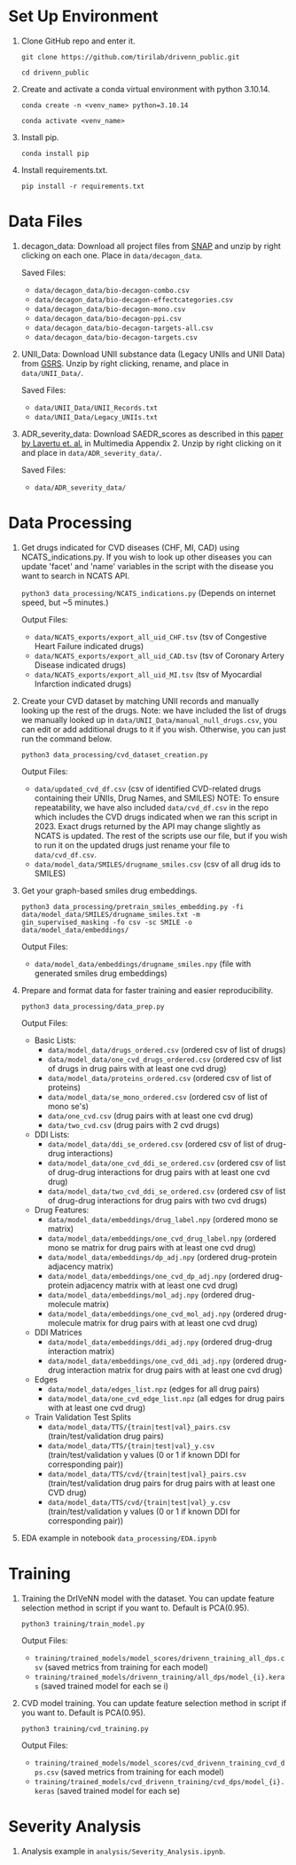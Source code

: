 # Set Up Environment

1. Clone GitHub repo and enter it.
   
   ```git clone https://github.com/tirilab/drivenn_public.git```
   
   ```cd drivenn_public```

2. Create and activate a conda virtual environment with python 3.10.14.

   ```conda create -n <venv_name> python=3.10.14```
   
   ```conda activate <venv_name>```

3.  Install pip.

    ```conda install pip```

4.  Install requirements.txt.

    ```pip install -r requirements.txt```

# Data Files

1. decagon_data: Download all project files from [SNAP](http://snap.stanford.edu/decagon/) and unzip by right clicking on each one. Place in ```data/decagon_data```.
    
    Saved Files:
    - ```data/decagon_data/bio-decagon-combo.csv```
    - ```data/decagon_data/bio-decagon-effectcategories.csv```
    - ```data/decagon_data/bio-decagon-mono.csv```
    - ```data/decagon_data/bio-decagon-ppi.csv```
    - ```data/decagon_data/bio-decagon-targets-all.csv```
    - ```data/decagon_data/bio-decagon-targets.csv```

2. UNII_Data: Download UNII substance data (Legacy UNIIs and UNII Data) from [GSRS](https://precision.fda.gov/uniisearch/archive). Unzip by right clicking, rename, and place in ```data/UNII_Data/```.

    Saved Files:
    -  ```data/UNII_Data/UNII_Records.txt```
    - ```data/UNII_Data/Legacy_UNIIs.txt``` 

3. ADR_severity_data: Download SAEDR_scores as described in this [paper by Lavertu et. al.](https://www.ncbi.nlm.nih.gov/pmc/articles/PMC8569532/) in Multimedia Appendix 2. Unzip by right clicking on it and place in ```data/ADR_severity_data/```.

    Saved Files:
    - ```data/ADR_severity_data/```

# Data Processing

1. Get drugs indicated for CVD diseases (CHF, MI, CAD) using NCATS_indications.py. If you wish to look up other diseases you can update 'facet' and 'name' variables in the script with the disease you want to search in NCATS API. 

    ```python3 data_processing/NCATS_indications.py``` (Depends on internet speed, but ~5 minutes.)

    Output Files: 
    - ```data/NCATS_exports/export_all_uid_CHF.tsv``` (tsv of Congestive Heart Failure indicated drugs)
    - ```data/NCATS_exports/export_all_uid_CAD.tsv``` (tsv of Coronary Artery Disease indicated drugs)
    - ```data/NCATS_exports/export_all_uid_MI.tsv``` (tsv of Myocardial Infarction indicated drugs)

2. Create your CVD dataset by matching UNII records and manually looking up the rest of the drugs. Note: we have included the list of drugs we manually looked up in ```data/UNII_Data/manual_null_drugs.csv```, you can edit or add additional drugs to it if you wish. Otherwise, you can just run the command below.

    ```python3 data_processing/cvd_dataset_creation.py```

    Output Files:
    - ```data/updated_cvd_df.csv``` (csv of identified CVD-related drugs containing their UNIIs, Drug Names, and SMILES) NOTE: To ensure repeatability, we have also included ```data/cvd_df.csv``` in the repo which includes the CVD drugs indicated when we ran this script in 2023. Exact drugs returned by the API may change slightly as NCATS is updated. The rest of the scripts use our file, but if you wish to run it on the updated drugs just rename your file to ```data/cvd_df.csv```.
    - ```data/model_data/SMILES/drugname_smiles.csv``` (csv of all drug ids to SMILES)

3. Get your graph-based smiles drug embeddings.

    ```python3 data_processing/pretrain_smiles_embedding.py -fi data/model_data/SMILES/drugname_smiles.txt -m gin_supervised_masking -fo csv -sc SMILE -o data/model_data/embeddings/```

    Output Files:
    -  ```data/model_data/embeddings/drugname_smiles.npy``` (file with generated smiles drug embeddings)

4. Prepare and format data for faster training and easier reproducibility.

    ```python3 data_processing/data_prep.py```

    Output Files:
    - Basic Lists:
        - ```data/model_data/drugs_ordered.csv``` (ordered csv of list of drugs)
        - ```data/model_data/one_cvd_drugs_ordered.csv``` (ordered csv of list of drugs in drug pairs with at least one cvd drug)
        - ```data/model_data/proteins_ordered.csv``` (ordered csv of list of proteins)
        - ```data/model_data/se_mono_ordered.csv``` (ordered csv of list of mono se's)
        - ```data/one_cvd.csv``` (drug pairs with at least one cvd drug)
        - ```data/two_cvd.csv``` (drug pairs with 2 cvd drugs)
    - DDI Lists:
        - ```data/model_data/ddi_se_ordered.csv``` (ordered csv of list of drug-drug interactions)
        - ```data/model_data/one_cvd_ddi_se_ordered.csv``` (ordered csv of list of drug-drug interactions for drug pairs with at least one cvd drug)
        - ```data/model_data/two_cvd_ddi_se_ordered.csv``` (ordered csv of list of drug-drug interactions for drug pairs with two cvd drugs)
    - Drug Features:
        - ```data/model_data/embeddings/drug_label.npy``` (ordered mono se matrix)
        - ```data/model_data/embeddings/one_cvd_drug_label.npy``` (ordered mono se matrix for drug pairs with at least one cvd drug)
        - ```data/model_data/embeddings/dp_adj.npy``` (ordered drug-protein adjacency matrix)
        - ```data/model_data/embeddings/one_cvd_dp_adj.npy``` (ordered drug-protein adjacency matrix with at least one cvd drug)
        - ```data/model_data/embeddings/mol_adj.npy``` (ordered drug-molecule matrix)
        - ```data/model_data/embeddings/one_cvd_mol_adj.npy``` (ordered drug-molecule matrix for drug pairs with at least one cvd drug)
    - DDI Matrices
        - ```data/model_data/embeddings/ddi_adj.npy``` (ordered drug-drug interaction matrix)
        - ```data/model_data/embeddings/one_cvd_ddi_adj.npy``` (ordered drug-drug interaction matrix for drug pairs with at least one cvd drug)
    - Edges
        - ```data/model_data/edges_list.npz``` (edges for all drug pairs)
        - ```data/model_data/one_cvd_edge_list.npz``` (all edges for drug pairs with at least one cvd drug)
    - Train Validation Test Splits 
        - ```data/model_data/TTS/{train|test|val}_pairs.csv``` (train/test/validation drug pairs)
        - ```data/model_data/TTS/{train|test|val}_y.csv``` (train/test/validation y values (0 or 1 if known DDI for corresponding pair))
        - ```data/model_data/TTS/cvd/{train|test|val}_pairs.csv``` (train/test/validation drug pairs for drug pairs with at least one CVD drug)
        - ```data/model_data/TTS/cvd/{train|test|val}_y.csv``` (train/test/validation y values (0 or 1 if known DDI for corresponding pair))

5. EDA example in notebook ```data_processing/EDA.ipynb```

# Training

1. Training the DrIVeNN model with the dataset. You can update feature selection method in script if you want to. Default is PCA(0.95).

    ```python3 training/train_model.py```

    Output Files:
    - ```training/trained_models/model_scores/drivenn_training_all_dps.csv``` (saved metrics from training for each model)
    - ```training/trained_models/drivenn_training/all_dps/model_{i}.keras``` (saved trained model for each se i)

2. CVD model training. You can update feature selection method in script if you want to. Default is PCA(0.95).

    ```python3 training/cvd_training.py```

    Output Files:
    - ```training/trained_models/model_scores/cvd_drivenn_training_cvd_dps.csv``` (saved metrics from training for each model)
    - ```training/trained_models/cvd_drivenn_training/cvd_dps/model_{i}.keras``` (saved trained model for each se)

# Severity Analysis

1. Analysis example in ```analysis/Severity_Analysis.ipynb```.
